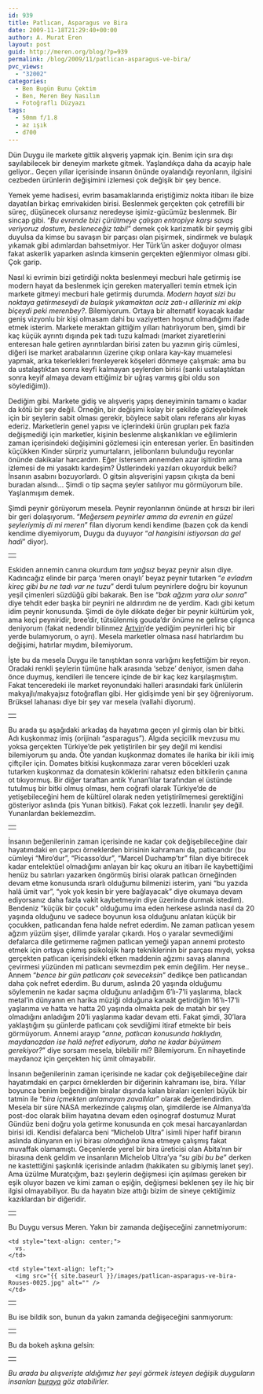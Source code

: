 ```yaml
---
id: 939
title: Patlıcan, Asparagus ve Bira
date: 2009-11-18T21:29:40+00:00
author: A. Murat Eren
layout: post
guid: http://meren.org/blog/?p=939
permalink: /blog/2009/11/patlican-asparagus-ve-bira/
pvc_views:
  - "32002"
categories:
  - Ben Bugün Bunu Çektim
  - Ben, Meren Bey Nasılım
  - Fotoğraflı Düzyazı
tags:
  - 50mm f/1.8
  - az ışık
  - d700
---
```

Dün Duygu ile markete gittik alışveriş yapmak için. Benim için sıra dışı sayılabilecek bir deneyim markete gitmek. Yaşlandıkça daha da acayip hale geliyor.. Geçen yıllar içerisinde insanın önünde oyalandığı reyonların, ilgisini cezbeden ürünlerin değişimini izlemesi çok değişik bir şey bence.

Yemek yeme hadisesi, evrim basamaklarında eriştiğimiz nokta itibarı ile bize dayatılan birkaç emrivakiden birisi. Beslenmek gerçekten çok çetrefilli bir süreç, düşünecek olursanız neredeyse işimiz-gücümüz beslenmek. Bir sincap gibi. &#8220;_Bu evrende bizi çürütmeye çalışan entropiye karşı savaş veriyoruz dostum, besleneceğiz tabi!_&#8221; demek çok karizmatik bir şeymiş gibi duyulsa da kimse bu savaşın bir parçası olan pişirmek, sindirmek ve bulaşık yıkamak gibi adımlardan bahsetmiyor. Her Türk&#8217;ün asker doğuyor olması fakat askerlik yaparken aslında kimsenin gerçekten eğlenmiyor olması gibi. Çok garip.

Nasıl ki evrimin bizi getirdiği nokta beslenmeyi mecburi hale getirmiş ise modern hayat da beslenmek için gereken materyalleri temin etmek için markete gitmeyi mecburi hale getirmiş durumda. _Modern hayat sizi bu noktaya getirmeseydi de bulaşık yıkamaktan aciz zatı-ı alîleriniz mi ekip biçeydi peki merenbey?_. Bilemiyorum. Ortaya bir alternatif koyacak kadar geniş vizyonlu bir kişi olmasam dahi bu vaziyetten hoşnut olmadığımı ifade etmek isterim. Markete meraktan gittiğim yılları hatırlıyorum ben, şimdi bir kaç küçük ayrıntı dışında pek tadı tuzu kalmadı (market ziyaretlerini enteresan hale getiren ayrıntılardan birisi zaten bu yazının giriş cümlesi, diğeri ise market arabalarının üzerine çıkıp onlara kay-kay muamelesi yapmak, arka tekerlekleri frenleyerek köşeleri dönmeye çalışmak: ama bu da ustalaştıktan sonra keyfi kalmayan şeylerden birisi (sanki ustalaştıktan sonra keyif almaya devam ettiğimiz bir uğraş varmış gibi oldu son söylediğim)).

Dediğim gibi. Markete gidiş ve alışveriş yapış deneyiminin tamamı o kadar da kötü bir şey değil. Örneğin, bir değişimi kolay bir şekilde gözleyebilmek için bir şeylerin sabit olması gerekir, böylece sabit olanı referans alır kıyas ederiz. Marketlerin genel yapısı ve içlerindeki ürün grupları pek fazla değişmediği için marketler, kişinin beslenme alışkanlıkları ve eğilimlerin zaman içerisindeki değişimini gözlemesi için enteresan yerler. En basitinden küçükken Kinder sürpriz yumurtaların, jelibonların bulunduğu reyonlar önünde dakikalar harcardım. Eğer istersem annemden azar işitirdim ama izlemesi de mi yasaktı kardeşim? Üstlerindeki yazıları okuyorduk belki? İnsanın asabını bozuyorlardı. O gitsin alışverişini yapsın çıkışta da beni buradan alsındı&#8230; Şimdi o tip saçma şeyler satılıyor mu görmüyorum bile. Yaşlanmışım demek.

Şimdi peynir görüyorum mesela. Peynir reyonlarının önünde at hırsızı bir ileri bir geri dolaşıyorum. &#8220;_Meğersem peynirler amma da evrenin en güzel şeyleriymiş di mi meren_&#8221; filan diyorum kendi kendime (bazen çok da kendi kendime diyemiyorum, Duygu da duyuyor &#8220;_al hangisini istiyorsan da gel hadi_&#8221; diyor).

<table border="0" width="100%">
  <tr>
    <td align="center">
      <img src="{{ site.baseurl }}/images/patlican-asparagus-ve-bira-Rouses-0004.jpg" alt="" />
    </td>
  </tr>
</table>

Eskiden annemin canına okurdum _tam yağsız_ beyaz peynir alsın diye. Kadıncağız elinde bir parça &#8216;meren onaylı&#8217; beyaz peynir tutarken &#8220;_e evladım kireç gibi bu ne tadı var ne tuzu_&#8221; derdi tulum peynirlere doğru bir koyunun yeşil çimenleri süzdüğü gibi bakarak. Ben ise &#8220;_bak ağzım yara olur sonra_&#8221; diye tehdit eder başka bir peyniri ne aldırırdım ne de yerdim. Kadı gibi ketum idim peynir konusunda. Şimdi de öyle dikkate değer bir peynir kültürüm yok, ama keçi peyniridir, bree&#8217;dir, tütsülenmiş gouda&#8217;dır önüme ne gelirse çılgınca deniyorum (fakat nedendir bilinmez [Artvin](http://meren.org/blog/2009/07/barhalda-7-gun/)&#8216;de yediğim peynirleri hiç bir yerde bulamıyorum, o ayrı). Mesela marketler olmasa nasıl hatırlardım bu değişimi, hatırlar mıydım, bilemiyorum.

İşte bu da mesela Duygu ile tanıştıktan sonra varlığını keşfettiğim bir reyon. Oradaki renkli şeylerin tümüne halk arasında &#8216;sebze&#8217; deniyor, ismen daha önce duymuş, kendileri ile tencere içinde de bir kaç kez karşılaşmıştım. Fakat tenceredeki ile market reyonundaki halleri arasındaki fark ünlülerin makyajlı/makyajsız fotoğrafları gibi. Her gidişimde yeni bir şey öğreniyorum. Brüksel lahanası diye bir şey var mesela (vallahi diyorum).

<table border="0" width="100%">
  <tr>
    <td align="center">
      <img src="{{ site.baseurl }}/images/patlican-asparagus-ve-bira-Rouses-0007.jpg" alt="" />
    </td>
  </tr>
</table>

Bu arada şu aşağıdaki arkadaş da hayatıma geçen yıl girmiş olan bir bitki. Adı kuşkonmaz imiş (orijinalı &#8220;asparagus&#8221;). Algıda seçicilik mevzusu mu yoksa gerçekten Türkiye&#8217;de pek yetiştirilen bir şey değil mi kendisi bilemiyorum şu anda. Öte yandan kuşkonmaz domates ile harika bir ikili imiş çiftçiler için. Domates bitkisi kuşkonmaza zarar veren böcekleri uzak tutarken kuşkonmaz da domatesin köklerini rahatsız eden bitkilerin çanına ot tıkıyormuş. Bir diğer taraftan antik Yunan&#8217;lılar tarafından el üstünde tutulmuş bir bitki olmuş olması, hem coğrafi olarak Türkiye&#8217;de de yetişebileceğini hem de kültürel olarak neden yetiştirilmemesi gerektiğini gösteriyor aslında (pis Yunan bitkisi). Fakat çok lezzetli. İnanılır şey değil. Yunanlardan beklemezdim.

<table border="0" width="100%">
  <tr>
    <td align="center">
      <img src="{{ site.baseurl }}/images/patlican-asparagus-ve-bira-Rouses-0014.jpg" alt="" />
    </td>
  </tr>
</table>

İnsanın beğenilerinin zaman içerisinde ne kadar çok değişebileceğine dair hayatımdaki en çarpıcı örneklerden birisinin kahramanı da, patlıcandır (bu cümleyi &#8220;Miro&#8217;dur&#8221;, &#8220;Picasso&#8217;dur&#8221;, &#8220;Marcel Duchamp&#8217;tır&#8221; filan diye bitirecek kadar entelektüel olmadığımı anlayan bir kaç okuru an itibarı ile kaybettiğimi henüz bu satırları yazarken öngörmüş birisi olarak patlıcan örneğinden devam etme konusunda ısrarlı olduğumu bilmenizi isterim, yani &#8220;bu yazıda halâ ümit var&#8221;, &#8220;yok yok kesin bir yere bağlayacak&#8221; diye okumaya devam ediyorsanız daha fazla vakit kaybetmeyin diye üzerinde durmak istedim). Bendeniz &#8220;küçük bir çocuk&#8221; olduğumu ima eden herkese aslında nasıl da 20 yaşında olduğunu ve sadece boyunun kısa olduğunu anlatan küçük bir çocukken, patlıcandan fena halde nefret ederdim. Ne zaman patlıcan yesem ağzım yüzüm şişer, dilimde yaralar çıkardı. Hoş o yaralar sevmediğimi defalarca dile getirmeme rağmen patlıcan yemeği yapan annemi protesto etmek için ortaya çıkmış psikolojik harp tekniklerinin bir parçası mıydı, yoksa gerçekten patlıcan içerisindeki etken maddenin ağzımı savaş alanına çevirmesi yüzünden mi patlıcanı sevmezdim pek emin değilim. Her neyse.. Annem &#8220;_bence bir gün patlıcanı çok seveceksin_&#8221; dedikçe ben patlıcandan daha çok nefret ederdim. Bu durum, aslında 20 yaşında olduğumu söylemenin ne kadar saçma olduğunu anladığım 6&#8217;lı-7&#8217;li yaşlarıma, black metal&#8217;in dünyanın en harika müziği olduğuna kanaât getirdiğim 16&#8217;lı-17&#8217;li yaşlarıma ve hatta ve hatta 20 yaşında olmakta pek de matah bir şey olmadığını anladığım 20&#8217;li yaşlarıma kadar devam etti. Fakat şimdi, 30&#8217;lara yaklaştığım şu günlerde patlıcanı çok sevdiğimi itiraf etmekte bir beis görmüyorum. Annemi arayıp &#8220;_anne, patlıcan konusunda haklıydın, maydanozdan ise halâ nefret ediyorum, daha ne kadar büyümem gerekiyor?_&#8221; diye sorsam mesela, bilebilir mi? Bilemiyorum. En nihayetinde maydanoz için gerçekten hiç ümit olmayabilir.

İnsanın beğenilerinin zaman içerisinde ne kadar çok değişebileceğine dair hayatımdaki en çarpıcı örneklerden bir diğerinin kahramanı ise, bira. Yıllar boyunca benim beğendiğim biralar dışında kalan biraları içenleri büyük bir tatmin ile &#8220;_bira içmekten anlamayan zavallılar_&#8221; olarak değerlendirdim. Mesela bir süre NASA merkezinde çalışmış olan, şimdilerde ise Almanya&#8217;da post-doc olarak bilim hayatına devam eden oşinograf dostumuz Murat Gündüz beni doğru yola getirme konusunda en çok mesai harcayanlardan birisi idi. Kendisi defalarca beni &#8220;Michelob Ultra&#8221; isimli hiper hafif biranın aslında dünyanın en iyi birası _olmadığına_ ikna etmeye çalışmış fakat muvaffak olamamıştı. Geçenlerde yerel bir bira üreticisi olan Abita&#8217;nın bir birasına denk geldim ve insanların Michelob Ultra&#8217;ya &#8220;_su gibi bu be_&#8221; derken ne kastettiğini şaşkınlık içerisinde anladım (hakikaten su gibiymiş lanet şey). Ama üzülme Muratçığım, bazı şeylerin değişmesi için aşılması gereken bir eşik oluyor bazen ve kimi zaman o eşiğin, değişmesi beklenen şey ile hiç bir ilgisi olmayabiliyor. Bu da hayatın bize attığı bizim de sineye çektiğimiz kazıklardan bir diğeridir.

<table border="0" width="100%">
  <tr>
    <td align="center">
      <img src="{{ site.baseurl }}/images/patlican-asparagus-ve-bira-Rouses-0023.jpg" alt="" />
    </td>
  </tr>
</table>

Bu Duygu versus Meren. Yakın bir zamanda değişeceğini zannetmiyorum:

<table border="0" width="100%">
  <tr>
    <td style="text-align: right;">
      <img src="{{ site.baseurl }}/images/patlican-asparagus-ve-bira-Rouses-0020.jpg" alt="" />
    </td>
    
    <td style="text-align: center;">
      vs.
    </td>
    
    <td style="text-align: left;">
      <img src="{{ site.baseurl }}/images/patlican-asparagus-ve-bira-Rouses-0025.jpg" alt="" />
    </td>
  </tr>
</table>

Bu ise bildik son, bunun da yakın zamanda değişeceğini sanmıyorum:

<table border="0" width="100%">
  <tr>
    <td align="center">
      <img src="{{ site.baseurl }}/images/patlican-asparagus-ve-bira-Rouses-0033.jpg" alt="" />
    </td>
  </tr>
</table>

Bu da bokeh aşkına gelsin:

<table border="0" width="100%">
  <tr>
    <td align="center">
      <img src="{{ site.baseurl }}/images/patlican-asparagus-ve-bira-Rouses-0034.jpg" alt="" />
    </td>
  </tr>
</table>

_Bu arada bu alışverişte aldığımız her şeyi görmek isteyen değişik duyguların insanları [buraya](http://picasaweb.google.com/a.murat.eren/Mercado) göz atabilirler._
